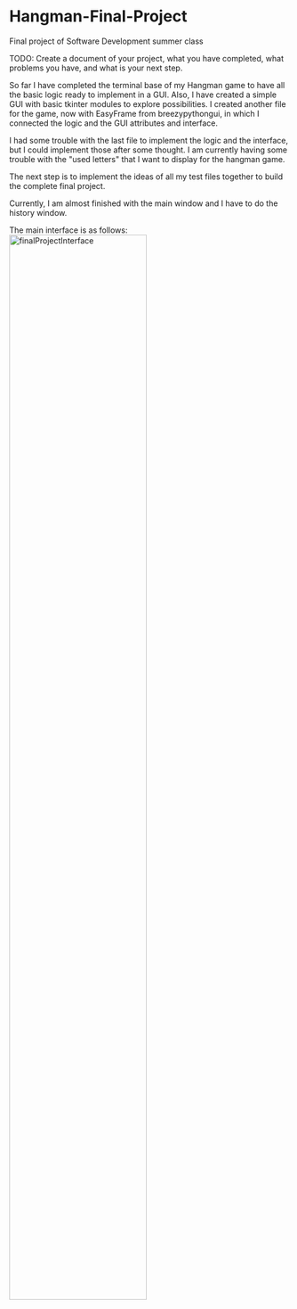 # Hangman-Final-Project

Final project of Software Development summer class

TODO: Create a document of your project, what you have completed, what problems you have, and what is your next step.

So far I have completed the terminal base of my Hangman game to have all the basic logic ready to implement in a GUI.
Also, I have created a simple GUI with basic tkinter modules to explore possibilities.
I created another file for the game, now with EasyFrame from breezypythongui, in which I connected the logic and the GUI attributes and interface.

I had some trouble with the last file to implement the logic and the interface, but I could implement those after some thought. I am currently having some trouble with the "used letters" that I want to display for the hangman game.

The next step is to implement the ideas of all my test files together to build the complete final project.

Currently, I am almost finished with the main window and I have to do the history window.

The main interface is as follows:
<img width="70%" height="auto" alt="finalProjectInterface" src="https://github.com/user-attachments/assets/c0ece5e0-cb1e-4611-9aa0-76db80b7d8b4">
